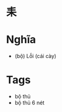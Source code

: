 # 耒

# Nghĩa
* (bộ) Lỗi (cái cày)

# Tags
* bộ thủ
*  bộ thủ 6 nét

<script>window.HANZI_FIELD='耒';</script>
